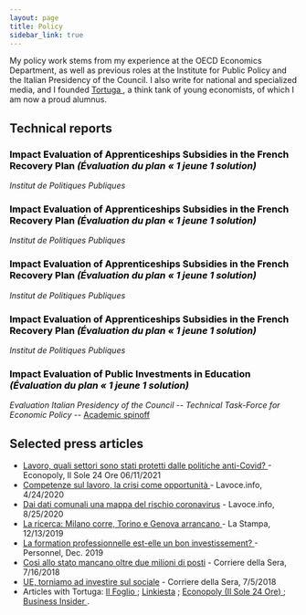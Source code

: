 ```yaml
---
layout: page
title: Policy
sidebar_link: true
---
```


<p class="message">
My policy work stems from my experience at the OECD Economics Department, as well as previous roles at the Institute for Public Policy and the Italian Presidency of the Council. I also write for national and specialized media, and I founded <a href="https://www.tortuga-econ.it/">Tortuga </a>, a think tank of young economists, of which I am now a proud alumnus.
</p>

<h2>Technical reports</h2>
<h3><a href="https://www.ipp.eu/wp-content/uploads/2024/01/1_jeune_1_solution_apprentissage-1.pdf" style="color: black; text-decoration: none;">Impact Evaluation of Apprenticeships Subsidies in the French Recovery Plan <em>(Évaluation du plan « 1 jeune 1 solution) </em></a> </h3>
<em>Institut de Politiques Publiques</em> 

<h3><a href="https://www.ipp.eu/wp-content/uploads/2024/01/1_jeune_1_solution_apprentissage-1.pdf" style="color: black; text-decoration: none;">Impact Evaluation of Apprenticeships Subsidies in the French Recovery Plan <em>(Évaluation du plan « 1 jeune 1 solution) </em></a> </h3>
<em>Institut de Politiques Publiques</em> 

<h3><a href="https://www.ipp.eu/wp-content/uploads/2024/01/1_jeune_1_solution_apprentissage-1.pdf" style="color: black; text-decoration: none;">Impact Evaluation of Apprenticeships Subsidies in the French Recovery Plan <em>(Évaluation du plan « 1 jeune 1 solution) </em></a> </h3>
<em>Institut de Politiques Publiques</em> 


<h3><a href="https://www.ipp.eu/wp-content/uploads/2024/01/1_jeune_1_solution_apprentissage-1.pdf" style="color: black; text-decoration: none;">Impact Evaluation of Apprenticeships Subsidies in the French Recovery Plan <em>(Évaluation du plan « 1 jeune 1 solution) </em></a> </h3>
<em>Institut de Politiques Publiques</em> 

<h3><a href="https://www.ipp.eu/wp-content/uploads/2024/01/1_jeune_1_solution_apprentissage-1.pdf" style="color: black; text-decoration: none;">Impact Evaluation of Public Investments in Education  <em>(Évaluation du plan « 1 jeune 1 solution) </em></a> </h3>
<em>Evaluation Italian Presidency of the Council -- Technical Task-Force for Economic Policy</em>  --  <a href="https://www.aiel.it/Submissions/Get_Abstract?submission_id=2496">Academic spinoff</a>


<h2>Selected press articles</h2> 
<ul>
  <li><a href="https://www.econopoly.ilsole24ore.com/2021/06/11/lavoro-covid-cig-licenziamenti/"> Lavoro, quali settori sono stati protetti dalle politiche anti-Covid? </a> - Econopoly, Il Sole 24 Ore 06/11/2021</li>
  <li><a href="https://www.lavoce.info/archives/65919/ripartire-dalle-competenze//"> Competenze sul lavoro, la crisi come opportunit&agrave;   </a> - Lavoce.info, 4/24/2020 </li>
  <li><a href="https://www.lavoce.info/archives/69032/dai-dati-comunali-una-mappa-del-rischio-coronavirus/"> Dai dati comunali una mappa del rischio coronavirus</a> - Lavoce.info, 8/25/2020</li>
  <li><a href="https://www.lastampa.it/topnews/edizioni-locali/torino/2019/12/13/news/la-ricerca-milano-corre-torino-e-genova-arrancano-in-piemonte-vissuta-una-grande-depressione-1.38205031">La ricerca: Milano corre, Torino e Genova arrancano </a> - La Stampa, 12/13/2019</li>
  <li><a href="https://drive.google.com/file/d/1W6CuDFCqyBUf2UqdAk4VEe1-0jhqL9Vv/view?usp=sharing"> La formation professionnelle est-elle un bon investissement? </a> - Personnel,  Dec. 2019 </li>
  <li><a href="https://drive.google.com/file/d/1ki5k671K4E7RMOkiSP8vw8DOlmzvnSbW/view?usp=sharing">Cos&igrave; allo stato mancano oltre due milioni di posti</a> - Corriere della Sera, 7/16/2018 </li>  <li><a href="https://drive.google.com/file/d/1i5SZTg5XtGMb34rLU_W9skP3AkoLHHJM/view?usp=sharing">UE, torniamo ad investire sul sociale</a> - Corriere della Sera, 7/5/2018 </li>
  <li> Articles with Tortuga: <a href="https://www.ilfoglio.it/author/Tortuga"> Il Foglio </a> ; <a href="https://www.linkiesta.it/author/tortuga/"> Linkiesta</a> ; <a href="https://www.econopoly.ilsole24ore.com/author/teamtortuga/"> Econopoly (Il Sole 24 Ore) </a> ; <a href="https://it.businessinsider.com/?s=Tortuga">Business Insider </a> . </li> 
</ul>


